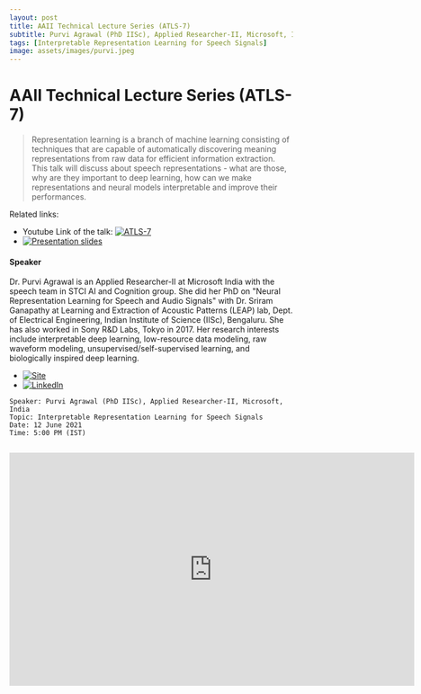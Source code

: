```yaml
---
layout: post
title: AAII Technical Lecture Series (ATLS-7)
subtitle: Purvi Agrawal (PhD IISc), Applied Researcher-II, Microsoft, India
tags: [Interpretable Representation Learning for Speech Signals]
image: assets/images/purvi.jpeg
---
```


# AAII Technical Lecture Series (ATLS-7)

>Representation learning is a branch of machine learning consisting of techniques that are capable of automatically discovering meaning representations from raw data for efficient information extraction. This talk will discuss about speech representations - what are those, why are they important to deep learning, how can we make representations and neural models interpretable and improve their performances.

Related links:
- Youtube Link of the talk: [![ATLS-7]()](https://www.youtube.com/watch?v=9qL63cYNz8Y)
- [![Presentation slides]()](https://docs.google.com/presentation/d/1NMK738-p7mUFjxAwf8SgJk_4HQNWfc0VXRiRQoeVSjs/mobilepresent#slide=id.gcc054f0635_0_11)

#### Speaker
Dr. Purvi Agrawal is an Applied Researcher-II at Microsoft India with the speech team in STCI AI and Cognition group. She did her PhD on "Neural Representation Learning for Speech and Audio Signals" with Dr. Sriram Ganapathy at Learning and Extraction of Acoustic Patterns (LEAP) lab, Dept. of Electrical Engineering, Indian Institute of Science (IISc), Bengaluru. She has also worked in Sony R&D Labs, Tokyo in 2017. Her research interests include interpretable deep learning, low-resource data modeling, raw waveform modeling, unsupervised/self-supervised learning, and biologically inspired deep learning.

- [![Site]()](http://leap.ee.iisc.ac.in/purvi/)
- [![LinkedIn]()](https://www.linkedin.com/in/purvi-agrawal-20288725/)


```
Speaker: Purvi Agrawal (PhD IISc), Applied Researcher-II, Microsoft, India
Topic: Interpretable Representation Learning for Speech Signals
Date: 12 June 2021
Time: 5:00 PM (IST)
 
```

<iframe width="720" height="415" src="https://www.youtube.com/watch?v=s-flHRDVVj4" title="YouTube video player" frameborder="0" allow="accelerometer; autoplay; clipboard-write; encrypted-media; gyroscope; picture-in-picture" allowfullscreen></iframe>
